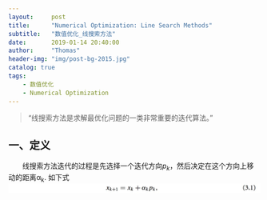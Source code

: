 ```yaml
---
layout:     post
title:      "Numerical Optimization: Line Search Methods"
subtitle:   "数值优化_线搜索方法"
date:       2019-01-14 20:40:00
author:     "Thomas"
header-img: "img/post-bg-2015.jpg"
catalog: true
tags:
    - 数值优化
    - Numerical Optimization
---
```


> “线搜索方法是求解最优化问题的一类非常重要的迭代算法。”


## 一、定义
&emsp;&emsp;线搜索方法迭代的过程是先选择一个迭代方向<i>p<sub>k</sub></i>，然后决定在这个方向上移动的距离α<sub>k</sub>. 如下式
![](/images/NumericalOptimization_2019-01-14-LineSearchMethods/3.1.png)
